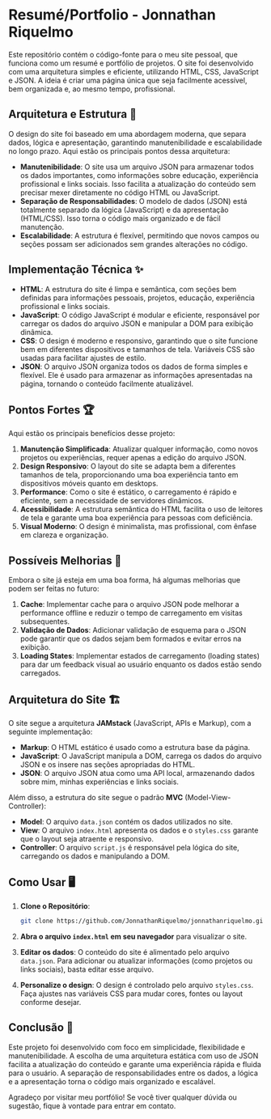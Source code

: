 
# Resumé/Portfolio - Jonnathan Riquelmo

Este repositório contém o código-fonte para o meu site pessoal, que funciona como um resumé e portfólio de projetos. O site foi desenvolvido com uma arquitetura simples e eficiente, utilizando HTML, CSS, JavaScript e JSON. A ideia é criar uma página única que seja facilmente acessível, bem organizada e, ao mesmo tempo, profissional.

## Arquitetura e Estrutura 🎨

O design do site foi baseado em uma abordagem moderna, que separa dados, lógica e apresentação, garantindo manutenibilidade e escalabilidade no longo prazo. Aqui estão os principais pontos dessa arquitetura:

- **Manutenibilidade**: O site usa um arquivo JSON para armazenar todos os dados importantes, como informações sobre educação, experiência profissional e links sociais. Isso facilita a atualização do conteúdo sem precisar mexer diretamente no código HTML ou JavaScript.
- **Separação de Responsabilidades**: O modelo de dados (JSON) está totalmente separado da lógica (JavaScript) e da apresentação (HTML/CSS). Isso torna o código mais organizado e de fácil manutenção.
- **Escalabilidade**: A estrutura é flexível, permitindo que novos campos ou seções possam ser adicionados sem grandes alterações no código.

## Implementação Técnica ✨

- **HTML**: A estrutura do site é limpa e semântica, com seções bem definidas para informações pessoais, projetos, educação, experiência profissional e links sociais.
- **JavaScript**: O código JavaScript é modular e eficiente, responsável por carregar os dados do arquivo JSON e manipular a DOM para exibição dinâmica.
- **CSS**: O design é moderno e responsivo, garantindo que o site funcione bem em diferentes dispositivos e tamanhos de tela. Variáveis CSS são usadas para facilitar ajustes de estilo.
- **JSON**: O arquivo JSON organiza todos os dados de forma simples e flexível. Ele é usado para armazenar as informações apresentadas na página, tornando o conteúdo facilmente atualizável.

## Pontos Fortes 🏆

Aqui estão os principais benefícios desse projeto:

1. **Manutenção Simplificada**: Atualizar qualquer informação, como novos projetos ou experiências, requer apenas a edição do arquivo JSON.
2. **Design Responsivo**: O layout do site se adapta bem a diferentes tamanhos de tela, proporcionando uma boa experiência tanto em dispositivos móveis quanto em desktops.
3. **Performance**: Como o site é estático, o carregamento é rápido e eficiente, sem a necessidade de servidores dinâmicos.
4. **Acessibilidade**: A estrutura semântica do HTML facilita o uso de leitores de tela e garante uma boa experiência para pessoas com deficiência.
5. **Visual Moderno**: O design é minimalista, mas profissional, com ênfase em clareza e organização.

## Possíveis Melhorias 🚀

Embora o site já esteja em uma boa forma, há algumas melhorias que podem ser feitas no futuro:

1. **Cache**: Implementar cache para o arquivo JSON pode melhorar a performance offline e reduzir o tempo de carregamento em visitas subsequentes.
2. **Validação de Dados**: Adicionar validação de esquema para o JSON pode garantir que os dados sejam bem formados e evitar erros na exibição.
3. **Loading States**: Implementar estados de carregamento (loading states) para dar um feedback visual ao usuário enquanto os dados estão sendo carregados.

## Arquitetura do Site 🏗️

O site segue a arquitetura **JAMstack** (JavaScript, APIs e Markup), com a seguinte implementação:

- **Markup**: O HTML estático é usado como a estrutura base da página.
- **JavaScript**: O JavaScript manipula a DOM, carrega os dados do arquivo JSON e os insere nas seções apropriadas do HTML.
- **JSON**: O arquivo JSON atua como uma API local, armazenando dados sobre mim, minhas experiências e links sociais.

Além disso, a estrutura do site segue o padrão **MVC** (Model-View-Controller):

- **Model**: O arquivo `data.json` contém os dados utilizados no site.
- **View**: O arquivo `index.html` apresenta os dados e o `styles.css` garante que o layout seja atraente e responsivo.
- **Controller**: O arquivo `script.js` é responsável pela lógica do site, carregando os dados e manipulando a DOM.

## Como Usar 🖥️

1. **Clone o Repositório**:
   ```bash
   git clone https://github.com/JonnathanRiquelmo/jonnathanriquelmo.github.io.git
   ```
2. **Abra o arquivo `index.html` em seu navegador** para visualizar o site.

3. **Editar os dados**:
   O conteúdo do site é alimentado pelo arquivo `data.json`. Para adicionar ou atualizar informações (como projetos ou links sociais), basta editar esse arquivo.

4. **Personalize o design**:
   O design é controlado pelo arquivo `styles.css`. Faça ajustes nas variáveis CSS para mudar cores, fontes ou layout conforme desejar.

## Conclusão 💬

Este projeto foi desenvolvido com foco em simplicidade, flexibilidade e manutenibilidade. A escolha de uma arquitetura estática com uso de JSON facilita a atualização do conteúdo e garante uma experiência rápida e fluida para o usuário. A separação de responsabilidades entre os dados, a lógica e a apresentação torna o código mais organizado e escalável.

Agradeço por visitar meu portfólio! Se você tiver qualquer dúvida ou sugestão, fique à vontade para entrar em contato.